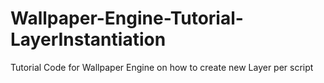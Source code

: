 # Wallpaper-Engine-Tutorial-LayerInstantiation
Tutorial Code for Wallpaper Engine on how to create new Layer per script
